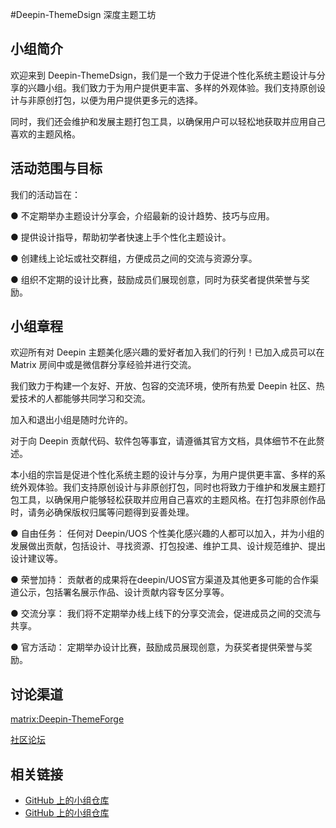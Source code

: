 #Deepin-ThemeDsign 深度主题工坊

## 小组简介

欢迎来到 Deepin-ThemeDsign，我们是一个致力于促进个性化系统主题设计与分享的兴趣小组。我们致力于为用户提供更丰富、多样的外观体验。我们支持原创设计与非原创打包，以便为用户提供更多元的选择。

同时，我们还会维护和发展主题打包工具，以确保用户可以轻松地获取并应用自己喜欢的主题风格。

## 活动范围与目标
我们的活动旨在：

● 不定期举办主题设计分享会，介绍最新的设计趋势、技巧与应用。

● 提供设计指导，帮助初学者快速上手个性化主题设计。

● 创建线上论坛或社交群组，方便成员之间的交流与资源分享。

● 组织不定期的设计比赛，鼓励成员们展现创意，同时为获奖者提供荣誉与奖励。


## 小组章程
欢迎所有对 Deepin 主题美化感兴趣的爱好者加入我们的行列！已加入成员可以在 Matrix 房间中或是微信群分享经验并进行交流。

我们致力于构建一个友好、开放、包容的交流环境，使所有热爱 Deepin 社区、热爱技术的人都能够共同学习和交流。

加入和退出小组是随时允许的。

对于向 Deepin 贡献代码、软件包等事宜，请遵循其官方文档，具体细节不在此赘述。

本小组的宗旨是促进个性化系统主题的设计与分享，为用户提供更丰富、多样的系统外观体验。我们支持原创设计与非原创打包，同时也将致力于维护和发展主题打包工具，以确保用户能够轻松获取并应用自己喜欢的主题风格。在打包非原创作品时，请务必确保版权归属等问题得到妥善处理。

● 自由任务： 任何对 Deepin/UOS 个性美化感兴趣的人都可以加入，并为小组的发展做出贡献，包括设计、寻找资源、打包投递、维护工具、设计规范维护、提出设计建议等。

● 荣誉加持： 贡献者的成果将在deepin/UOS官方渠道及其他更多可能的合作渠道公示，包括署名展示作品、设计贡献内容专区分享等。

● 交流分享： 我们将不定期举办线上线下的分享交流会，促进成员之间的交流与共享。

● 官方活动： 定期举办设计比赛，鼓励成员展现创意，为获奖者提供荣誉与奖励。
## 讨论渠道
[matrix:Deepin-ThemeForge](https://matrix.to/#/#deepin-themedsign:matrix.org)

[社区论坛](https://bbs.deepin.org/)

## 相关链接

- [GitHub 上的小组仓库](https://github.com/thatleosky/Deepin-ThemeDsign)
- [GitHub 上的小组仓库](https://github.com/thatleosky/Deepin-ThemeDsign)

